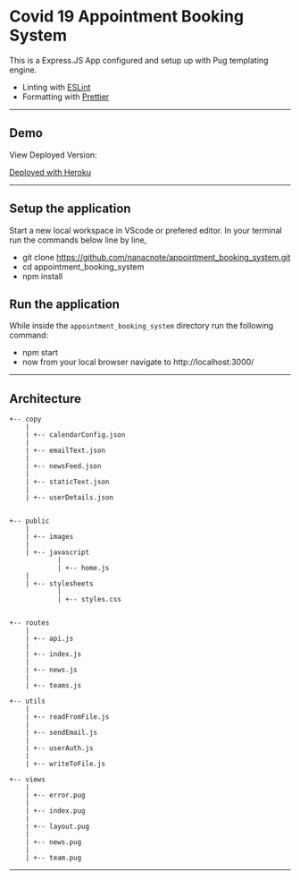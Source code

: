 # Covid 19 Appointment Booking System

This is a Express.JS App configured and setup up with Pug templating engine.

- Linting with [ESLint](https://eslint.org/)
- Formatting with [Prettier](https://prettier.io/)

---

## Demo

View Deployed Version:

[Deployed with Heroku](https://appointment-bookings.herokuapp.com/)

---

## Setup the application

Start a new local workspace in VScode or prefered editor.
In your terminal run the commands below line by line,

- git clone https://github.com/nanacnote/appointment_booking_system.git
- cd appointment_booking_system
- npm install

## Run the application

While inside the `appointment_booking_system` directory run the following command:

- npm start
- now from your local browser navigate to http://localhost:3000/

---

## Architecture

```
+-- copy
    |
    | +-- calendarConfig.json
    |
    | +-- emailText.json
    |
    | +-- newsFeed.json
    |
    | +-- staticText.json
    |
    | +-- userDetails.json


+-- public
    |
    | +-- images
    |
    | +-- javascript
            |
            | +-- home.js
    |
    | +-- stylesheets
            |
            | +-- styles.css


+-- routes
    |
    | +-- api.js
    |
    | +-- index.js
    |
    | +-- news.js
    |
    | +-- teams.js

+-- utils
    |
    | +-- readFromFile.js
    |
    | +-- sendEmail.js
    |
    | +-- userAuth.js
    |
    | +-- writeToFile.js

+-- views
    |
    | +-- error.pug
    |
    | +-- index.pug
    |
    | +-- layout.pug
    |
    | +-- news.pug
    |
    | +-- team.pug
```

---
